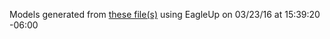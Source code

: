 Models generated from [these file(s)](https://raw.github.com/sparkfun/Pro_Micro/a74b17b3d3d29e6fe32d4ef9cd3a84733e4ca340/Hardware/Pro_Micro.brd) using EagleUp on 03/23/16 at 15:39:20 -06:00
